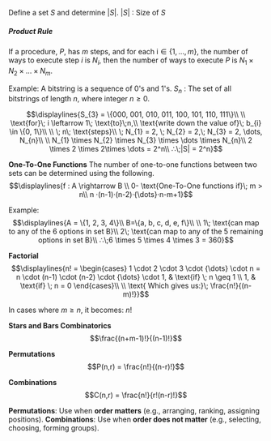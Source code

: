 Define a set $S$ and determine $|S|$.
	$|S|$ : Size of $S$

##### Product Rule
If a procedure, $P$, has $m$ steps, and for each $\text{i} \in \{1, \dots, m\}$, the number of ways to execute step $i$ is $N_{i}$, then the number of ways to execute $P$ is $N_1 \times N_{2} \times \dots \times N_{m}$.

Example:
A bitstring is a sequence of $0$'s and $1$'s.
$S_{n}$ : The set of all bitstrings of length $n$, where integer $n \geq 0$.

$$\displaylines{S_{3} = \{000, 001, 010, 011, 100, 101, 110, 111\}\\ \\
\text{for}\; i \leftarrow 1\; \text{to}\;n,\\
\text{write down the value of}\; b_{i} \in \{0, 1\}\\ \\
\; n\; \text{steps}\\
\; N_{1} = 2, \; N_{2} = 2,\; N_{3} = 2, \dots, N_{n}\\ \\
N_{1} \times N_{2} \times N_{3} \times \dots \times N_{n}\\
2 \times 2 \times 2\times \dots = 2^n\\
∴\;|S| = 2^n}$$


**One-To-One Functions**
The number of one-to-one functions between two sets can be determined using the following.
$$\displaylines{f : A \rightarrow B \\
0- \text{One-To-One functions if}\; m > n\\
n ·(n-1)·(n-2)·{\dots}·n-m+1}$$

Example: $$\displaylines{A = \{1, 2, 3, 4\}\\
B=\{a, b, c, d, e, f\}\\ \\
1\; \text{can map to any of the 6 options in set B}\\
2\; \text{can map to any of the 5 remaining options in set B}\\
∴\;6 \times 5 \times 4 \times 3 = 360}$$

**Factorial**
$$\displaylines{n! = \begin{cases} 1 \cdot 2 \cdot 3 \cdot {\dots} \cdot n = n \cdot (n-1) \cdot (n-2) \cdot {\dots} \cdot 1, & \text{if} \; n \geq 1 \\ 1, & \text{if} \; n = 0 \end{cases}\\ \\
\text{ Which gives us:}\; \frac{n!}{(n-m)!}}$$

In cases where $m \geq n$, it becomes: $n!$



**Stars and Bars Combinatorics**
$$\frac{(n+m-1)!}{(n-1)!}$$



**Permutations**
$$P(n,r) = \frac{n!}{(n-r)!}$$

**Combinations**
$$C(n,r) = \frac{n!}{r!(n-r)!}$$


**Permutations**: Use when **order matters** (e.g., arranging, ranking, assigning positions).
**Combinations**: Use when **order does not matter** (e.g., selecting, choosing, forming groups).